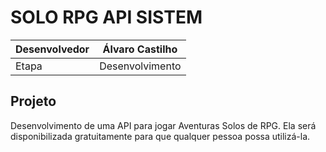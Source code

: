 # SOLO RPG API SISTEM
| Desenvolvedor | Álvaro Castilho |
----------------| ----------------
| Etapa | Desenvolvimento |
## Projeto
Desenvolvimento de uma API para jogar Aventuras Solos de RPG. Ela será disponibilizada gratuitamente para que qualquer pessoa possa utilizá-la.